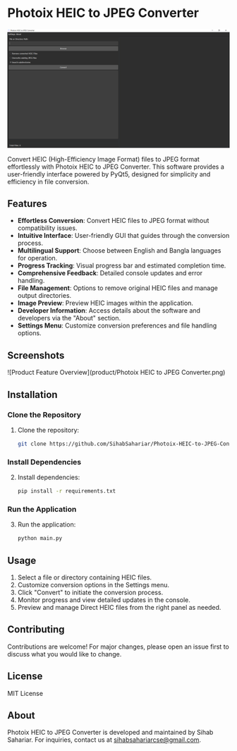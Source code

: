 
# Photoix HEIC to JPEG Converter

![UI Preview](product/Capture.PNG)

Convert HEIC (High-Efficiency Image Format) files to JPEG format effortlessly with Photoix HEIC to JPEG Converter. This software provides a user-friendly interface powered by PyQt5, designed for simplicity and efficiency in file conversion.

## Features

- **Effortless Conversion**: Convert HEIC files to JPEG format without compatibility issues.
- **Intuitive Interface**: User-friendly GUI that guides through the conversion process.
- **Multilingual Support**: Choose between English and Bangla languages for operation.
- **Progress Tracking**: Visual progress bar and estimated completion time.
- **Comprehensive Feedback**: Detailed console updates and error handling.
- **File Management**: Options to remove original HEIC files and manage output directories.
- **Image Preview**: Preview HEIC images within the application.
- **Developer Information**: Access details about the software and developers via the "About" section.
- **Settings Menu**: Customize conversion preferences and file handling options.

## Screenshots

![Product Feature Overview](product/Photoix HEIC to JPEG Converter.png)

## Installation

### Clone the Repository
1. Clone the repository:
   ```bash
   git clone https://github.com/SihabSahariar/Photoix-HEIC-to-JPEG-Converter.git

### Install Dependencies
2.  Install dependencies:
	```bash
	pip install -r requirements.txt
	
### Run the Application
3.  Run the application:
	```bash
	python main.py

## Usage

1.  Select a file or directory containing HEIC files.
2.  Customize conversion options in the Settings menu.
3.  Click "Convert" to initiate the conversion process.
4.  Monitor progress and view detailed updates in the console.
5.  Preview and manage Direct HEIC files from the right panel as needed.

## Contributing

Contributions are welcome! For major changes, please open an issue first to discuss what you would like to change.

## License

MIT License

## About

Photoix HEIC to JPEG Converter is developed and maintained by Sihab Sahariar. For inquiries, contact us at sihabsahariarcse@gmail.com.